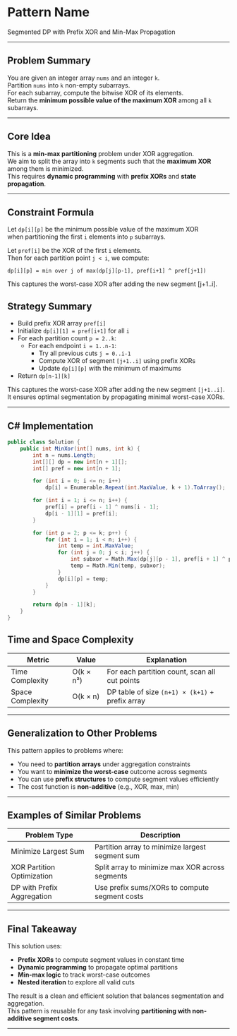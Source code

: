 # Pattern Name  
Segmented DP with Prefix XOR and Min-Max Propagation

---

## Problem Summary

You are given an integer array `nums` and an integer `k`.  
Partition `nums` into `k` non-empty subarrays.  
For each subarray, compute the bitwise XOR of its elements.  
Return the **minimum possible value of the maximum XOR** among all `k` subarrays.

---

## Core Idea

This is a **min-max partitioning** problem under XOR aggregation.  
We aim to split the array into `k` segments such that the **maximum XOR** among them is minimized.  
This requires **dynamic programming** with **prefix XORs** and **state propagation**.

---

## Constraint Formula

Let `dp[i][p]` be the minimum possible value of the maximum XOR  
when partitioning the first `i` elements into `p` subarrays.

Let `pref[i]` be the XOR of the first `i` elements.  
Then for each partition point `j < i`, we compute:

```text
dp[i][p] = min over j of max(dp[j][p-1], pref[i+1] ^ pref[j+1])
```
This captures the worst-case XOR after adding the new segment [j+1..i].

## Strategy Summary

- Build prefix XOR array `pref[i]`  
- Initialize `dp[i][1] = pref[i+1]` for all `i`  
- For each partition count `p = 2..k`:
  - For each endpoint `i = 1..n-1`:
    - Try all previous cuts `j = 0..i-1`
    - Compute XOR of segment `[j+1..i]` using prefix XORs
    - Update `dp[i][p]` with the minimum of maximums
- Return `dp[n-1][k]`

This captures the worst-case XOR after adding the new segment `[j+1..i]`.  
It ensures optimal segmentation by propagating minimal worst-case XORs.

---

## C# Implementation

```csharp
public class Solution {
    public int MinXor(int[] nums, int k) {
        int n = nums.Length;
        int[][] dp = new int[n + 1][];
        int[] pref = new int[n + 1];

        for (int i = 0; i <= n; i++)
            dp[i] = Enumerable.Repeat(int.MaxValue, k + 1).ToArray();

        for (int i = 1; i <= n; i++) {
            pref[i] = pref[i - 1] ^ nums[i - 1];
            dp[i - 1][1] = pref[i];
        }

        for (int p = 2; p <= k; p++) {
            for (int i = 1; i < n; i++) {
                int temp = int.MaxValue;
                for (int j = 0; j < i; j++) {
                    int subxor = Math.Max(dp[j][p - 1], pref[i + 1] ^ pref[j + 1]);
                    temp = Math.Min(temp, subxor);
                }
                dp[i][p] = temp;
            }
        }

        return dp[n - 1][k];
    }
}
```

## Time and Space Complexity

| Metric           | Value      | Explanation                                      |
|------------------|------------|--------------------------------------------------|
| Time Complexity  | O(k × n²)  | For each partition count, scan all cut points   |
| Space Complexity | O(k × n)   | DP table of size `(n+1) × (k+1)` + prefix array |

---

## Generalization to Other Problems

This pattern applies to problems where:

- You need to **partition arrays** under aggregation constraints  
- You want to **minimize the worst-case** outcome across segments  
- You can use **prefix structures** to compute segment values efficiently  
- The cost function is **non-additive** (e.g., XOR, max, min)

---

## Examples of Similar Problems

| Problem Type                | Description                                         |
|----------------------------|-----------------------------------------------------|
| Minimize Largest Sum       | Partition array to minimize largest segment sum     |
| XOR Partition Optimization | Split array to minimize max XOR across segments     |
| DP with Prefix Aggregation | Use prefix sums/XORs to compute segment costs       |

---

## Final Takeaway

This solution uses:

- **Prefix XORs** to compute segment values in constant time  
- **Dynamic programming** to propagate optimal partitions  
- **Min-max logic** to track worst-case outcomes  
- **Nested iteration** to explore all valid cuts

The result is a clean and efficient solution that balances segmentation and aggregation.  
This pattern is reusable for any task involving **partitioning with non-additive segment costs**.

---
